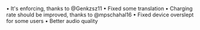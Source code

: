 • It's enforcing, thanks to @Genkzsz11
• Fixed some translation
• Charging rate should be improved, thanks to @mpschahal16
• Fixed device overslept for some users
• Better audio quality
